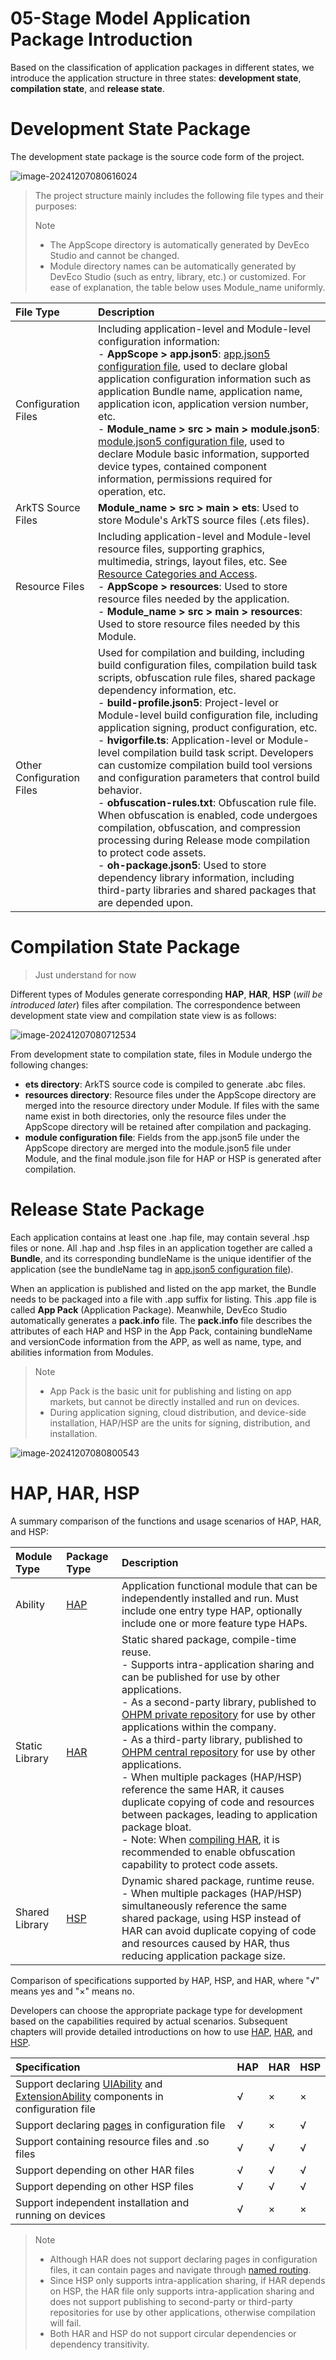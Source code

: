 # 05-Stage Model Application Package Introduction

Based on the classification of application packages in different states, we introduce the application structure in three states: **development state**, **compilation state**, and **release state**.

# Development State Package

The development state package is the source code form of the project.

![image-20241207080616024](05-Stage模型应用程序包介绍.assets/image-20241207080616024.png)

> The project structure mainly includes the following file types and their purposes:
>
> Note
>
> - The AppScope directory is automatically generated by DevEco Studio and cannot be changed.
> - Module directory names can be automatically generated by DevEco Studio (such as entry, library, etc.) or customized. For ease of explanation, the table below uses Module_name uniformly.

| File Type                 | Description                                                                                                                                                                                                                                                                                                                                                                                                                                                                                                                                                                                                                                                                                                                                                                                                                                                                                                       |
| :------------------------ | :---------------------------------------------------------------------------------------------------------------------------------------------------------------------------------------------------------------------------------------------------------------------------------------------------------------------------------------------------------------------------------------------------------------------------------------------------------------------------------------------------------------------------------------------------------------------------------------------------------------------------------------------------------------------------------------------------------------------------------------------------------------------------------------------------------------------------------------------------------------------------------------------------------------- |
| Configuration Files       | Including application-level and Module-level configuration information:<br/>- **AppScope > app.json5**: [app.json5 configuration file](https://developer.huawei.com/consumer/cn/doc/harmonyos-guides-V5/app-configuration-file-V5), used to declare global application configuration information such as application Bundle name, application name, application icon, application version number, etc.<br/>- **Module_name > src > main > module.json5**: [module.json5 configuration file](https://developer.huawei.com/consumer/cn/doc/harmonyos-guides-V5/module-configuration-file-V5), used to declare Module basic information, supported device types, contained component information, permissions required for operation, etc.                                                                                                                                                                           |
| ArkTS Source Files        | **Module_name > src > main > ets**: Used to store Module's ArkTS source files (.ets files).                                                                                                                                                                                                                                                                                                                                                                                                                                                                                                                                                                                                                                                                                                                                                                                                                       |
| Resource Files            | Including application-level and Module-level resource files, supporting graphics, multimedia, strings, layout files, etc. See [Resource Categories and Access](https://developer.huawei.com/consumer/cn/doc/harmonyos-guides-V5/resource-categories-and-access-V5).<br/>- **AppScope > resources**: Used to store resource files needed by the application.<br/>- **Module_name > src > main > resources**: Used to store resource files needed by this Module.                                                                                                                                                                                                                                                                                                                                                                                                                                                   |
| Other Configuration Files | Used for compilation and building, including build configuration files, compilation build task scripts, obfuscation rule files, shared package dependency information, etc.<br/>- **build-profile.json5**: Project-level or Module-level build configuration file, including application signing, product configuration, etc.<br/>- **hvigorfile.ts**: Application-level or Module-level compilation build task script. Developers can customize compilation build tool versions and configuration parameters that control build behavior.<br/>- **obfuscation-rules.txt**: Obfuscation rule file. When obfuscation is enabled, code undergoes compilation, obfuscation, and compression processing during Release mode compilation to protect code assets.<br/>- **oh-package.json5**: Used to store dependency library information, including third-party libraries and shared packages that are depended upon. |

# Compilation State Package

> Just understand for now

Different types of Modules generate corresponding **HAP**, **HAR**, **HSP** (_will be introduced later_) files after compilation. The correspondence between development state view and compilation state view is as follows:

![image-20241207080712534](05-Stage模型应用程序包介绍.assets/image-20241207080712534.png)

From development state to compilation state, files in Module undergo the following changes:

- **ets directory**: ArkTS source code is compiled to generate .abc files.
- **resources directory**: Resource files under the AppScope directory are merged into the resource directory under Module. If files with the same name exist in both directories, only the resource files under the AppScope directory will be retained after compilation and packaging.
- **module configuration file**: Fields from the app.json5 file under the AppScope directory are merged into the module.json5 file under Module, and the final module.json file for HAP or HSP is generated after compilation.

# Release State Package

Each application contains at least one .hap file, may contain several .hsp files or none. All .hap and .hsp files in an application together are called a **Bundle**, and its corresponding bundleName is the unique identifier of the application (see the bundleName tag in [app.json5 configuration file](https://developer.huawei.com/consumer/cn/doc/harmonyos-guides-V5/app-configuration-file-V5)).

When an application is published and listed on the app market, the Bundle needs to be packaged into a file with .app suffix for listing. This .app file is called **App Pack** (Application Package). Meanwhile, DevEco Studio automatically generates a **pack.info** file. The **pack.info** file describes the attributes of each HAP and HSP in the App Pack, containing bundleName and versionCode information from the APP, as well as name, type, and abilities information from Modules.

> Note
>
> - App Pack is the basic unit for publishing and listing on app markets, but cannot be directly installed and run on devices.
> - During application signing, cloud distribution, and device-side installation, HAP/HSP are the units for signing, distribution, and installation.

![image-20241207080800543](05-Stage模型应用程序包介绍.assets/image-20241207080800543.png)

# HAP, HAR, HSP

A summary comparison of the functions and usage scenarios of HAP, HAR, and HSP:

| Module Type    | Package Type                                                                           | Description                                                                                                                                                                                                                                                                                                                                                                                                                                                                                                                                                                                                                                                                                                                                                                                                                                                          |
| :------------- | :------------------------------------------------------------------------------------- | :------------------------------------------------------------------------------------------------------------------------------------------------------------------------------------------------------------------------------------------------------------------------------------------------------------------------------------------------------------------------------------------------------------------------------------------------------------------------------------------------------------------------------------------------------------------------------------------------------------------------------------------------------------------------------------------------------------------------------------------------------------------------------------------------------------------------------------------------------------------- |
| Ability        | [HAP](https://developer.huawei.com/consumer/cn/doc/harmonyos-guides-V5/hap-package-V5) | Application functional module that can be independently installed and run. Must include one entry type HAP, optionally include one or more feature type HAPs.                                                                                                                                                                                                                                                                                                                                                                                                                                                                                                                                                                                                                                                                                                        |
| Static Library | [HAR](https://developer.huawei.com/consumer/cn/doc/harmonyos-guides-V5/har-package-V5) | Static shared package, compile-time reuse.<br/>- Supports intra-application sharing and can be published for use by other applications.<br/>- As a second-party library, published to [OHPM private repository](https://developer.huawei.com/consumer/cn/doc/harmonyos-guides-V5/ide-ohpm-repo-V5) for use by other applications within the company.<br/>- As a third-party library, published to [OHPM central repository](https://ohpm.openharmony.cn/) for use by other applications.<br/>- When multiple packages (HAP/HSP) reference the same HAR, it causes duplicate copying of code and resources between packages, leading to application package bloat.<br/>- Note: When [compiling HAR](https://developer.huawei.com/consumer/cn/doc/harmonyos-guides-V5/har-package-V5#编译), it is recommended to enable obfuscation capability to protect code assets. |
| Shared Library | [HSP](https://developer.huawei.com/consumer/cn/doc/harmonyos-guides-V5/in-app-hsp-V5)  | Dynamic shared package, runtime reuse.<br/>- When multiple packages (HAP/HSP) simultaneously reference the same shared package, using HSP instead of HAR can avoid duplicate copying of code and resources caused by HAR, thus reducing application package size.                                                                                                                                                                                                                                                                                                                                                                                                                                                                                                                                                                                                    |

Comparison of specifications supported by HAP, HSP, and HAR, where "√" means yes and "×" means no.

Developers can choose the appropriate package type for development based on the capabilities required by actual scenarios. Subsequent chapters will provide detailed introductions on how to use [HAP](https://developer.huawei.com/consumer/cn/doc/harmonyos-guides-V5/hap-package-V5), [HAR](https://developer.huawei.com/consumer/cn/doc/harmonyos-guides-V5/har-package-V5), and [HSP](https://developer.huawei.com/consumer/cn/doc/harmonyos-guides-V5/in-app-hsp-V5).

| Specification                                                                                                                                                                                                                                                                | HAP | HAR | HSP |
| :--------------------------------------------------------------------------------------------------------------------------------------------------------------------------------------------------------------------------------------------------------------------------- | :-- | :-- | :-- |
| Support declaring [UIAbility](https://developer.huawei.com/consumer/cn/doc/harmonyos-guides-V5/uiability-overview-V5) and [ExtensionAbility](https://developer.huawei.com/consumer/cn/doc/harmonyos-guides-V5/extensionability-overview-V5) components in configuration file | √   | ×   | ×   |
| Support declaring [pages](https://developer.huawei.com/consumer/cn/doc/harmonyos-guides-V5/module-configuration-file-V5#pages标签) in configuration file                                                                                                                     | √   | ×   | √   |
| Support containing resource files and .so files                                                                                                                                                                                                                              | √   | √   | √   |
| Support depending on other HAR files                                                                                                                                                                                                                                         | √   | √   | √   |
| Support depending on other HSP files                                                                                                                                                                                                                                         | √   | √   | √   |
| Support independent installation and running on devices                                                                                                                                                                                                                      | √   | ×   | ×   |

> Note
>
> - Although HAR does not support declaring pages in configuration files, it can contain pages and navigate through [named routing](https://developer.huawei.com/consumer/cn/doc/harmonyos-guides-V5/arkts-routing-V5#命名路由).
> - Since HSP only supports intra-application sharing, if HAR depends on HSP, the HAR file only supports intra-application sharing and does not support publishing to second-party or third-party repositories for use by other applications, otherwise compilation will fail.
> - Both HAR and HSP do not support circular dependencies or dependency transitivity.
